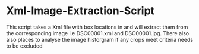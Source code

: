 # Xml-Image-Extraction-Script
This script takes a Xml file with box locations in and will extract them from the corresponding image i.e DSC00001.xml and DSC00001.jpg. There also also places to analyse the image historgram if any crops meet criteria needs to be excluded
